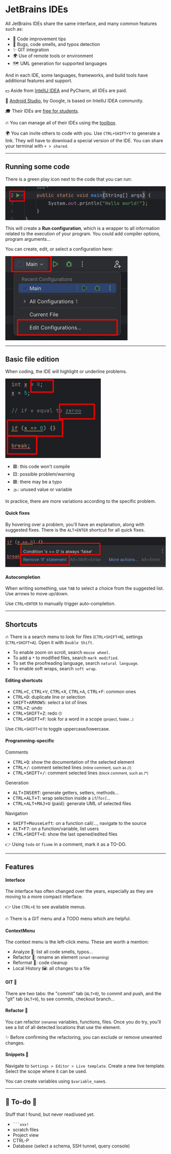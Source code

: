 # JetBrains IDEs

<div class="row row-cols-md-2"><div>

All JetBrains IDEs share the same interface, and many common features such as:

* 🚀 Code improvement tips
* 🧼 Bugs, code smells, and typos detection
* ✨ GIT integration
* 🌍 Use of remote tools or environment
* 🗺️ UML generation for supported languages

And in each IDE, some languages, frameworks, and build tools have additional features and support. 
</div><div>

💵 Aside from [IntelliJ IDEA](../idea/index.md) and PyCharm, all IDEs are paid.

📱 [Android Studio](https://developer.android.com/studio), by Google, is based on IntelliJ IDEA community.

🎓 Their IDEs are [free for students](https://www.jetbrains.com/shop/eform/students).

🔥 You can manage all of their IDEs using the [toolbox](https://www.jetbrains.com/toolbox-app/).

🌍 You can invite others to code with you. Use `CTRL+SHIFT+Y` to generate a link. They will have to download a special version of the IDE. You can share your terminal with `+ > shared`.
</div></div>

<hr class="sep-both">

## Running some code

<div class="row row-cols-md-2"><div>

There is a green play icon next to the code that you can run:

![run](_images/run.png)

This will create a **Run configuration**, which is a wrapper to all information related to the execution of your program. You could add compiler options, program arguments...
</div><div>

You can create, edit, or select a configuration here:

![run_config](_images/run_config.png)
</div></div>

<hr class="sep-both">

## Basic file edition

<div class="row row-cols-md-2"><div>

When coding, the IDE will highlight or underline problems.

<div class="row row-cols-md-2"><div>

![editing](_images/editing.png)
</div><div>

* 🟥: this code won't compile
* 🟨: possible problem/warning
* 🟩: there may be a typo
* 🌫️: unused value or variable

In practice, there are more variations according to the specific problem.
</div></div>
</div><div>

#### Quick fixes

By hovering over a problem, you'll have an explanation, along with suggested fixes. There is the `ALT+ENTER` shortcut for all quick fixes.

![Quick fixes](_images/quick_fixes.png)

#### Autocompletion

When writing something, use `TAB` to select a choice from the suggested list. Use arrows to move up/down.

Use `CTRL+ENTER` to manually trigger auto-completion.
</div></div>

<hr class="sep-both">

## Shortcuts

<div class="row row-cols-md-2"><div>

🔥 There is a search menu to look for files (`CTRL+SHIFT+N`), settings (`CTRL+SHIFT+A`). Open it with `Double Shift`.

* To enable zoom on scroll, search `mouse wheel`.
* To add a `*` to modified files, search `mark modified`.
* To set the proofreading language, search `natural language`.
* To enable soft wraps, search `soft wrap`.

#### Editing shortcuts

* <kbd>CTRL+C</kbd>, <kbd>CTRL+V</kbd>, <kbd>CTRL+X</kbd>, <kbd>CTRL+A</kbd>, <kbd>CTRL+F</kbd>: common ones
* <kbd>CTRL+D</kbd>: duplicate line or selection
* <kbd>SHIFT+ARROWS</kbd>: select a lot of lines
* <kbd>CTRL+Z</kbd>: undo
* <kbd>CTRL+SHIFT+Z</kbd>: redo 🙄
* <kbd>CTRL+SHIFT+F</kbd>: look for a word in a scope <small>(project, folder...)</small>

Use `CTRL+SHIFT+U` to toggle uppercase/lowercase.

</div><div>

#### Programming-specific

Comments

* <kbd>CTRL+Q</kbd>: show the documentation of the selected element
* <kbd>CTRL+/</kbd>: comment selected lines <small>(inline comment, such as //)</small>
* <kbd>CTRL+SHIFT+/</kbd>: comment selected lines <small>(block comment, such as /*)</small>

Generation

* <kbd>ALT+INSERT</kbd>: generate getters, setters, methods...
* <kbd>CTRL+ALT+T</kbd>: wrap selection inside a `if`/`for`/...
* <kbd>CTRL+ALT+MAJ+U</kbd> (paid): generate UML of selected files

Navigation

* <kbd>SHIFT+MouseLeft</kbd>: on a function call/..., navigate to the source
* <kbd>ALT+F7</kbd>: on a function/variable, list users
* <kbd>CTRL+SHIFT+E</kbd>: show the last opened/edited files

👉 Using `todo` or `fixme` in a comment, mark it as a TO-DO.
</div></div>

<hr class="sep-both">

## Features

<div class="row row-cols-md-2"><div>

#### Interface

The interface has often changed over the years, especially as they are moving to a more compact interface.

👉 Use `CTRL+E` to see available menus.

🔥 There is a GIT menu and a TODO menu which are helpful.

#### ContextMenu

The context menu is the left-click menu. These are worth a mention:

* Analyze 🔎: list all code smells, typos...
* Refactor 🎯: rename an element <small>(smart renaming)</small>
* Reformat 🧼: code cleanup
* Local History 🖼️: all changes to a file
</div><div>

#### GIT 🎒

There are two tabs: the "commit" tab (`ALT+0`), to commit and push, and the "git" tab (`ALT+9`), to see commits, checkout branch...

#### Refactor 🧼

You can refactor <small>(rename)</small> variables, functions, files. Once you do try, you'll see a list of all detected locations that use the element.

✨ Before confirming the refactoring, you can exclude or remove unwanted changes.

#### Snippets 🚀

Navigate to `Settings > Editor > Live template`. Create a new live template. Select the scope where it can be used.

You can create variables using `$variable_name$`.
</div></div>

<hr class="sep-both">

## 👻 To-do 👻

Stuff that I found, but never read/used yet.

<div class="row row-cols-md-2"><div>

* <code>\`\`\`xxx!</code>
* scratch files
* Project view
* CTRL-P
* Database (select a schema, SSH tunnel, query console)
</div><div>
</div></div>